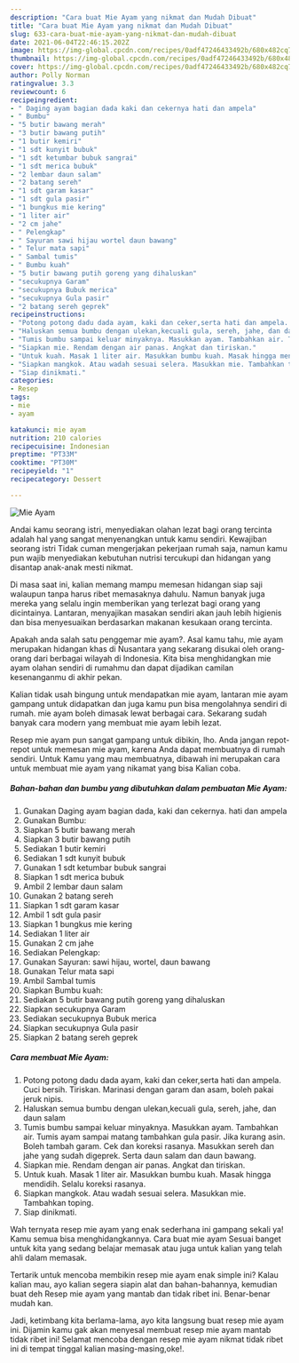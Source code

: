 ```yaml
---
description: "Cara buat Mie Ayam yang nikmat dan Mudah Dibuat"
title: "Cara buat Mie Ayam yang nikmat dan Mudah Dibuat"
slug: 633-cara-buat-mie-ayam-yang-nikmat-dan-mudah-dibuat
date: 2021-06-04T22:46:15.202Z
image: https://img-global.cpcdn.com/recipes/0adf47246433492b/680x482cq70/mie-ayam-foto-resep-utama.jpg
thumbnail: https://img-global.cpcdn.com/recipes/0adf47246433492b/680x482cq70/mie-ayam-foto-resep-utama.jpg
cover: https://img-global.cpcdn.com/recipes/0adf47246433492b/680x482cq70/mie-ayam-foto-resep-utama.jpg
author: Polly Norman
ratingvalue: 3.3
reviewcount: 6
recipeingredient:
- " Daging ayam bagian dada kaki dan cekernya hati dan ampela"
- " Bumbu"
- "5 butir bawang merah"
- "3 butir bawang putih"
- "1 butir kemiri"
- "1 sdt kunyit bubuk"
- "1 sdt ketumbar bubuk sangrai"
- "1 sdt merica bubuk"
- "2 lembar daun salam"
- "2 batang sereh"
- "1 sdt garam kasar"
- "1 sdt gula pasir"
- "1 bungkus mie kering"
- "1 liter air"
- "2 cm jahe"
- " Pelengkap"
- " Sayuran sawi hijau wortel daun bawang"
- " Telur mata sapi"
- " Sambal tumis"
- " Bumbu kuah"
- "5 butir bawang putih goreng yang dihaluskan"
- "secukupnya Garam"
- "secukupnya Bubuk merica"
- "secukupnya Gula pasir"
- "2 batang sereh geprek"
recipeinstructions:
- "Potong potong dadu dada ayam, kaki dan ceker,serta hati dan ampela. Cuci bersih. Tiriskan. Marinasi dengan garam dan asam, boleh pakai jeruk nipis."
- "Haluskan semua bumbu dengan ulekan,kecuali gula, sereh, jahe, dan daun salam"
- "Tumis bumbu sampai keluar minyaknya. Masukkan ayam. Tambahkan air. Tumis ayam sampai matang tambahkan gula pasir. Jika kurang asin. Boleh tambah garam. Cek dan koreksi rasanya. Masukkan sereh dan jahe yang sudah digeprek. Serta daun salam dan daun bawang."
- "Siapkan mie. Rendam dengan air panas. Angkat dan tiriskan."
- "Untuk kuah. Masak 1 liter air. Masukkan bumbu kuah. Masak hingga mendidih. Selalu koreksi rasanya."
- "Siapkan mangkok. Atau wadah sesuai selera. Masukkan mie. Tambahkan toping."
- "Siap dinikmati."
categories:
- Resep
tags:
- mie
- ayam

katakunci: mie ayam 
nutrition: 210 calories
recipecuisine: Indonesian
preptime: "PT33M"
cooktime: "PT30M"
recipeyield: "1"
recipecategory: Dessert

---
```



![Mie Ayam](https://img-global.cpcdn.com/recipes/0adf47246433492b/680x482cq70/mie-ayam-foto-resep-utama.jpg)

Andai kamu seorang istri, menyediakan olahan lezat bagi orang tercinta adalah hal yang sangat menyenangkan untuk kamu sendiri. Kewajiban seorang istri Tidak cuman mengerjakan pekerjaan rumah saja, namun kamu pun wajib menyediakan kebutuhan nutrisi tercukupi dan hidangan yang disantap anak-anak mesti nikmat.

Di masa  saat ini, kalian memang mampu memesan hidangan siap saji walaupun tanpa harus ribet memasaknya dahulu. Namun banyak juga mereka yang selalu ingin memberikan yang terlezat bagi orang yang dicintainya. Lantaran, menyajikan masakan sendiri akan jauh lebih higienis dan bisa menyesuaikan berdasarkan makanan kesukaan orang tercinta. 



Apakah anda salah satu penggemar mie ayam?. Asal kamu tahu, mie ayam merupakan hidangan khas di Nusantara yang sekarang disukai oleh orang-orang dari berbagai wilayah di Indonesia. Kita bisa menghidangkan mie ayam olahan sendiri di rumahmu dan dapat dijadikan camilan kesenanganmu di akhir pekan.

Kalian tidak usah bingung untuk mendapatkan mie ayam, lantaran mie ayam gampang untuk didapatkan dan juga kamu pun bisa mengolahnya sendiri di rumah. mie ayam boleh dimasak lewat berbagai cara. Sekarang sudah banyak cara modern yang membuat mie ayam lebih lezat.

Resep mie ayam pun sangat gampang untuk dibikin, lho. Anda jangan repot-repot untuk memesan mie ayam, karena Anda dapat membuatnya di rumah sendiri. Untuk Kamu yang mau membuatnya, dibawah ini merupakan cara untuk membuat mie ayam yang nikamat yang bisa Kalian coba.

<!--inarticleads1-->

##### Bahan-bahan dan bumbu yang dibutuhkan dalam pembuatan Mie Ayam:

1. Gunakan  Daging ayam bagian dada, kaki dan cekernya. hati dan ampela
1. Gunakan  Bumbu:
1. Siapkan 5 butir bawang merah
1. Siapkan 3 butir bawang putih
1. Sediakan 1 butir kemiri
1. Sediakan 1 sdt kunyit bubuk
1. Gunakan 1 sdt ketumbar bubuk sangrai
1. Siapkan 1 sdt merica bubuk
1. Ambil 2 lembar daun salam
1. Gunakan 2 batang sereh
1. Siapkan 1 sdt garam kasar
1. Ambil 1 sdt gula pasir
1. Siapkan 1 bungkus mie kering
1. Sediakan 1 liter air
1. Gunakan 2 cm jahe
1. Sediakan  Pelengkap:
1. Gunakan  Sayuran: sawi hijau, wortel, daun bawang
1. Gunakan  Telur mata sapi
1. Ambil  Sambal tumis
1. Siapkan  Bumbu kuah:
1. Sediakan 5 butir bawang putih goreng yang dihaluskan
1. Siapkan secukupnya Garam
1. Sediakan secukupnya Bubuk merica
1. Siapkan secukupnya Gula pasir
1. Siapkan 2 batang sereh geprek




<!--inarticleads2-->

##### Cara membuat Mie Ayam:

1. Potong potong dadu dada ayam, kaki dan ceker,serta hati dan ampela. Cuci bersih. Tiriskan. Marinasi dengan garam dan asam, boleh pakai jeruk nipis.
1. Haluskan semua bumbu dengan ulekan,kecuali gula, sereh, jahe, dan daun salam
1. Tumis bumbu sampai keluar minyaknya. Masukkan ayam. Tambahkan air. Tumis ayam sampai matang tambahkan gula pasir. Jika kurang asin. Boleh tambah garam. Cek dan koreksi rasanya. Masukkan sereh dan jahe yang sudah digeprek. Serta daun salam dan daun bawang.
1. Siapkan mie. Rendam dengan air panas. Angkat dan tiriskan.
1. Untuk kuah. Masak 1 liter air. Masukkan bumbu kuah. Masak hingga mendidih. Selalu koreksi rasanya.
1. Siapkan mangkok. Atau wadah sesuai selera. Masukkan mie. Tambahkan toping.
1. Siap dinikmati.




Wah ternyata resep mie ayam yang enak sederhana ini gampang sekali ya! Kamu semua bisa menghidangkannya. Cara buat mie ayam Sesuai banget untuk kita yang sedang belajar memasak atau juga untuk kalian yang telah ahli dalam memasak.

Tertarik untuk mencoba membikin resep mie ayam enak simple ini? Kalau kalian mau, ayo kalian segera siapin alat dan bahan-bahannya, kemudian buat deh Resep mie ayam yang mantab dan tidak ribet ini. Benar-benar mudah kan. 

Jadi, ketimbang kita berlama-lama, ayo kita langsung buat resep mie ayam ini. Dijamin kamu gak akan menyesal membuat resep mie ayam mantab tidak ribet ini! Selamat mencoba dengan resep mie ayam nikmat tidak ribet ini di tempat tinggal kalian masing-masing,oke!.

